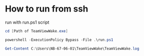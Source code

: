 # How to run from ssh
run with run.ps1 script
```powershell
cd [Path of TeamViewWake.exe]
```
```powershell
powershell -ExecutionPolicy Bypass -File .\run.ps1
```
```powershell
Get-Content C:\Users\NB-67-06-01\TeamViewWake\TeamViewWake.log
```

